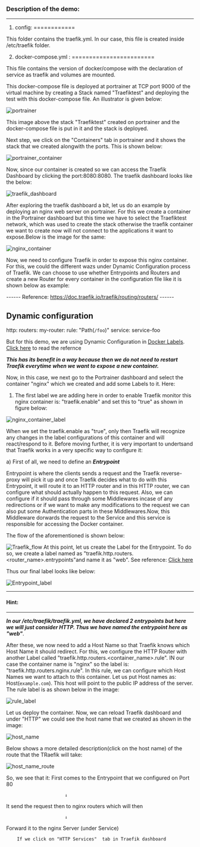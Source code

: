 ### Description of the demo:
------------------------------

1. config:
============

This folder contains the traefik.yml. In our case, this file is created inside /etc/traefik folder.


2. docker-compose.yml :
========================

This file contains the version of docker/compose with the declaration of service as traefik and volumes are mounted.

This docker-compose file is deployed at portrainer at TCP port 9000 of the virtual machine by creating a Stack named "Traefiktest" and deploying the test with this docker-compose file. An illustrator is given below:

![portrainer](https://github.com/dikshita-git/RP_Ingress_security-IPv4_and_IPv6/blob/main/Page_images/portrainer.PNG)

This image above the stack "Traefiktest" created on portrainer and the docker-compose file is put in it and the stack is deployed.

Next step, we click on the "Containers" tab in portrainer and it shows the stack that we created alongwith the ports. This is shown below:


![portrainer_container](https://github.com/dikshita-git/RP_Ingress_security-IPv4_and_IPv6/blob/main/Page_images/portrainer_container.PNG)

Now, since our container is created so we can access the Traefik Dashboard by clicking the port:8080:8080. The traefik dashboard looks like the below:


![traefik_dashboard](https://github.com/dikshita-git/RP_Ingress_security-IPv4_and_IPv6/blob/main/Page_images/tarefik_dashboard.PNG)

After exploring the traefik dashboard a bit, let us do an example by deploying an nginx web server on portrainer. For this we create a container in the Portrainer dashboard but this  time we have to select the Traefiktest network, which was used to create the stack otherwise the traefik container we want to create now will not connect to the applications it want to expose.Below is the image for the same:


![nginx_container](https://github.com/dikshita-git/RP_Ingress_security-IPv4_and_IPv6/blob/main/Page_images/nginx_container.PNG)

Now, we need to configure Traefik in order to expose this nginx container. For this, we could the different wazs under Dynamic Configuration process of Traefik. We can choose to use whether Entrypoints and Routers and create a new Router for every container in the configuration file like it is shown below as example:

------    Reference:  https://doc.traefik.io/traefik/routing/routers/ ------

## Dynamic configuration
http:
  routers:
    my-router:
      rule: "Path(`/foo`)"
      service: service-foo


But for this demo, we are using Dynamic Configuration in <u>Docker Labels</u>. <a href="https://doc.traefik.io/traefik/providers/docker/">Click here</a> to read the refernce 

***This has its benefit in a way because then we do not need to restart Traefik everytime when we want to expose a new container.***

Now, in this case, we next go to the Portrainer dashboard and select the container "nginx" which we created and add some Labels to it. Here:

1. The first label we are adding here in order to enable Traefik monitor this nginx container is: "traefik.enable" and set this to "true" as shown in figure below:

![nginx_container_label](https://github.com/dikshita-git/RP_Ingress_security-IPv4_and_IPv6/blob/main/Page_images/nginx_container_label.PNG)

When we set the traefik.enable as "true", only then Traefik will recognize any changes in the label configurations of this container and will react/respond to it.
Before moving further, it is very important to undertsand that Traefik works in a very specific way to configure it:
     
 a) First of all, we need to define an ***Entrypoint***
                 
Entrypoint is where the clients sends a request and the Traefik reverse-proxy will pick it up and once Traefik decides what to do with this Entrypoint, it will route it to an HTTP router and in this HTTP router, we can configure what should actually happen to this request. Also, we can configure if it should pass through some Middlewares incase of any redirections or if we want to make any modifications to the request we can also put some Authentication parts in these Middlewares.Now, this Middleware dorwards the request to the Service and this service is responsible for accessing the Docker container.

The flow of the aforementioned is shown below:
                
![Traefik_flow](https://github.com/dikshita-git/RP_Ingress_security-IPv4_and_IPv6/blob/main/Page_images/Traefik_flow.PNG)
At this point, let us create the Label for the Entrypoint. To do so, we create a label named as "traefik.http.routers.<router_name>.entrypoints"and name it as "web". See reference: <a href="https://doc.traefik.io/traefik/providers/docker"> Click here </a>

Thus our final label looks like below:
            
![Entrypoint_label]()


---------------------
#### Hint: ####
---------------------

***In our /etc/traefik/traefik.yml, we have declared 2 entrypoints but here we will just consider HTTP. Thus we have named the entrypoint here as "web"***.

After these, we now need to add a Host Name so that Traefik knows which Host Name it should redirect. For this, we configure the HTTP Router with another Label called "traefik.http.routers.<container_name>.rule". IN our case the container name is "nginx" so the label is:
"traefik.http.routers.nginx.rule". In this rule, we can configure which Host Names we want to attach to this container. Let us put Host names as: Host(`example.com`). This host will point to the public IP address of the server. The rule label is as shown below in the image:

![rule_label](https://github.com/dikshita-git/RP_Ingress_security-IPv4_and_IPv6/blob/main/Page_images/rule_label.PNG)

Let us deploy the container.  Now, we can reload Traefik dashboard and under "HTTP" we could see the host name that we created as shown in the image:

![host_name](https://github.com/dikshita-git/RP_Ingress_security-IPv4_and_IPv6/blob/main/Page_images/host_name.PNG)

Below shows a more detailed description(click on the host name) of the route that the TRaefik will take:

![host_name_route](https://github.com/dikshita-git/RP_Ingress_security-IPv4_and_IPv6/blob/main/Page_images/host_name_routes.PNG)

So, we see that it:
First comes to the Entrypoint that we configured on Port 80 
        
                          ↓
        
It send the request then to nginx routers which will then 
        
                          ↓
        
Forward it to the nginx Server (under Service)

        
        
        If we click on "HTTP Services"  tab in Traefik dashboard



